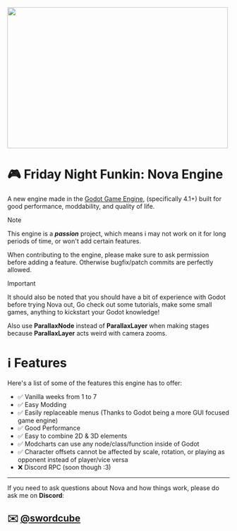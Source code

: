 <img src="https://media.discordapp.net/attachments/1095501933327962183/1148675553298235513/nova_logo.png" width="500" height="320"/>

# 🎮 Friday Night Funkin: Nova Engine

A new engine made in the [Godot Game Engine](https://godotengine.org/), (specifically 4.1+) built for good performance,
moddability, and quality of life.

> [!Note]
> This engine is a ***passion*** project, which means i may not work on it for long periods of time, or won't add certain features.
> 
> When contributing to the engine, please make sure to ask permission before adding a feature. Otherwise bugfix/patch commits are perfectly allowed.

> [!Important]
> It should also be noted that you should have a bit of experience with Godot before trying Nova out,
> Go check out some tutorials, make some small games, anything to kickstart your Godot knowledge!
>
> Also use **ParallaxNode** instead of **ParallaxLayer** when making stages
> because **ParallaxLayer** acts weird with camera zooms.

# ℹ️ Features
Here's a list of some of the features this engine has to offer:

- ✅ Vanilla weeks from 1 to 7
- ✅ Easy Modding
- ✅ Easily replaceable menus (Thanks to Godot being a more GUI focused game engine)
- ✅ Good Performance
- ✅ Easy to combine 2D & 3D elements
- ✅ Modcharts can use any node/class/function inside of Godot
- ✅ Character offsets cannot be affected by scale, rotation, or playing as opponent instead of player/vice versa
- ❌ Discord RPC (soon though :3)

---
If you need to ask questions about Nova and how things work, please do ask me on **Discord**:

✉️ [@swordcube](https://discord.com/users/swordcube)
---
